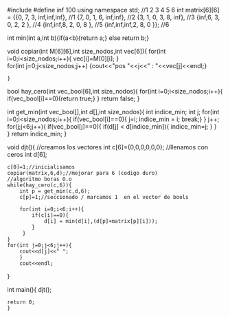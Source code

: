 #include <iostream> 
#define inf 100 
using namespace std; 
                   //1   2   3   4   5    6
int matrix[6][6] = {{0,  7,  3,  inf,inf,inf},  //1
					{7,  0,  1,  6,  inf,inf},  //2
					{3,  1,  0,  3,  8,  inf},  //3
					{inf,6,  3,  0,  2,  2  },  //4
					{inf,inf,8,  2,  0,  8  },  //5
					{inf,inf,inf,2,  8,  0  }}; //6

int min(int a,int b){if(a<b){return a;} else return b;}

void copiar(int M[6][6],int size_nodos,int vec[6]){
	for(int i=0;i<size_nodos;i++){
		vec[i]=M[0][i];
		}		
	for(int j=0;j<size_nodos;j++)
	{cout<<"pos "<<j<<" : "<<vec[j]<<endl;}
    
	}

bool hay_cero(int vec_bool[6],int size_nodos){
	for(int i=0;i<size_nodos;i++){
		if(vec_bool[i]==0){return true;}
		}
	return false;
	}

int get_min(int vec_bool[],int d[],int size_nodos){
	int indice_min;
	int j;
	for(int i=0;i<size_nodos;i++){
		if(vec_bool[i]==0){
			j=i;
			indice_min = i; 
			break;}
      }
    j++;
     for(j;j<6;j++){
		 if(vec_bool[j]==0){
			 if(d[j] < d[indice_min]){
				 indice_min=j;
			}
		}	 
     } 
     return indice_min;
}

void djt(){
	//creamos los vectores 
	int c[6]={0,0,0,0,0,0}; //llenamos con ceros 
	int d[6];
	
	c[0]=1;//inicialisamos 
	copiar(matrix,6,d);//mejorar para 6 (codigo duro)
	//algoritmo boras O.o
	while(hay_cero(c,6)){
		int p = get_min(c,d,6);
		c[p]=1;//seccionado / marcamos 1  en el vector de bools
	
		for(int i=0;i<6;i++){
			if(c[i]==0){
				d[i] = min(d[i],(d[p]+matrix[p][i]));
			}
	     }	
	}
	for(int j=0;j<6;j++){
		cout<<d[j]<<" ";
		}
		cout<<endl;
}




int main(){
	djt();
	
	return 0;
	}
